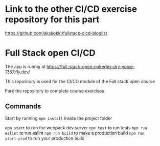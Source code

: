 # Link to the other CI/CD exercise repository for this part

https://github.com/akskokki/fullstack-cicd-bloglist

# Full Stack open CI/CD

The app is runnig at https://full-stack-open-pokedex-dry-voice-1357.fly.dev/

This repository is used for the CI/CD module of the Full stack open course

Fork the repository to complete course exercises

## Commands

Start by running `npm install` inside the project folder

`npm start` to run the webpack dev server
`npm test` to run tests
`npm run eslint` to run eslint
`npm run build` to make a production build
`npm run start-prod` to run your production build
